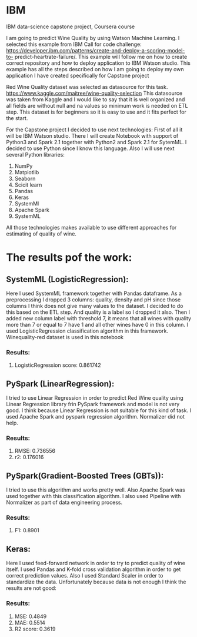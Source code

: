 # IBM
IBM data-science capstone project, Coursera course

I am going to predict Wine Quality by using Watson Machine Learning.
I selected this example from IBM Call for code challenge:
https://developer.ibm.com/patterns/create-and-deploy-a-scoring-model-to-
predict-heartrate-failure/. This example will follow me on how to create
correct repository and how to deploy application to IBM Watson studio.
This example has all the steps described on how I am going to deploy my
own application I have created specifically for Capstone project

Red Wine Quality dataset was selected as datasource for this task.
https://www.kaggle.com/maitree/wine-quality-selection
This datasource was taken from Kaggle and I would like to say that it is
well organized and all fields are without null and na values so minimum
work is needed on ETL step. This dataset is for beginners so it is easy to
use and it fits perfect for the start.

For the Capstone project I decided to use next technologies:
First of all it will be IBM Watson studio. There I will create Notebook with
support of Python3 and Spark 2.1 together with Python2 and Spark 2.1 for
SytemML.
I decided to use Python since I know this language. Also I will use next
several Python libraries:
1. NumPy
2. Matplotlib
3. Seaborn
4. Scicit learn
5. Pandas
6. Keras
7. SystemMl
8. Apache Spark
9. SystemML

All those technologies makes available to use different approaches for
estimating of quality of wine.

# The results pof the work:

## SystemML (LogisticRegression):
Here I used SystemML framework together with Pandas dataframe. As a
preprocessing I dropped 3 columns: quality, density and pH since those
columns I think does not give many values to the dataset. I decided to do
this based on the ETL step. And quality is a label so I dropped it also. Then
I added new column label with threshold 7, it means that all wines with
quality more than 7 or equal to 7 have 1 and all other wines have 0 in this
column.
I used LogisticRegression classification algorithm in this framework.
Winequality-red dataset is used in this notebook
### Results:
1) LogisticRegression score: 0.861742

## PySpark (LinearRegression):
I tried to use Linear Regression in order to predict Red Wine quality using
Linear Regression library frin PySpark framework and model is not very
good. I think because Linear Regression is not suitable for this kind of
task. I used Apache Spark and pyspark regression algorithm. Normalizer
did not help.
### Results:
1) RMSE: 0.736556
2) r2: 0.176016

## PySpark(Gradient-Boosted Trees (GBTs)):
I tried to use this algorithm and works pretty well. Also Apache Spark was
used together with this classification algorithm. I also used Pipeline with
Normalizer as part of data engineering process.
### Results:
1) F1: 0.8901

## Keras:
Here I used feed-forward network in order to try to predict quality of wine
itself. I used Pandas and K-fold cross validation algorithm in order to get
correct prediction values. Also I used Standard Scaler in order to
standardize the data. Unfortunately because data is not enough I think the
results are not good:
### Results:
1) MSE: 0.4849
2) MAE: 0.5514
3) R2 score: 0.3619
